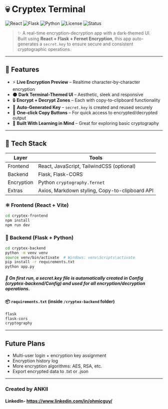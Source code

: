 # 💀 Cryptex Terminal

![React](https://img.shields.io/badge/Frontend-React-blue?logo=react)
![Flask](https://img.shields.io/badge/Backend-Flask-black?logo=flask)
![Python](https://img.shields.io/badge/Language-Python-blue?logo=python)
![License](https://img.shields.io/github/license/ANKII/cryptex-terminal)
![Status](https://img.shields.io/badge/Status-Working%20Prototype-brightgreen)

> ✨ A real-time encryption-decryption app with a dark-themed UI.  
> Built using **React + Flask + Fernet Encryption**, this app auto-generates a `secret.key` to ensure secure and consistent cryptographic operations.

---

## 🔐 Features

- ⚡ **Live Encryption Preview** – Realtime character-by-character encryption
- 🌑 **Dark Terminal-Themed UI** – Aesthetic, sleek and responsive
- 🔒 **Encrypt + Decrypt Zones** – Each with copy-to-clipboard functionality
- 🔑 **Auto-Generated Key** – `secret.key` is created and reused securely
- 🔁 **One-click Copy Buttons** – For quick access to encrypted/decrypted output
- 🧠 **Built With Learning in Mind** – Great for exploring basic cryptography

---

## 🧠 Tech Stack

| Layer       | Tools                      |
|-------------|----------------------------|
| Frontend    | React, JavaScript, TailwindCSS (optional) |
| Backend     | Flask, Flask-CORS          |
| Encryption  | Python `cryptography.fernet` |
| Extras      | Axios, Markdown styling, Copy-to-clipboard API |


### ⚛️ Frontend (React + Vite)
```bash
cd cryptex-frontend
npm install
npm run dev
```


### 🐍 Backend (Flask + Python)
```bash
cd cryptex-backend
python -m venv venv
source venv/bin/activate  # Windows: venv\Scripts\activate
pip install -r requirements.txt
python app.py
```
##### 📌 On first run, a secret.key file is automatically created in Config (cryptex-backend/Config) and used for all encryption/decryption operations.

#### 📦 `requirements.txt` (inside `/cryptex-backend` folder)

```txt
flask
flask-cors
cryptography
```
---

## Future Plans
- Multi-user login + encryption key assignment
- Encryption history log
- More encryption algorithms: AES, RSA, etc.
- Export encrypted data to .txt or .json
---

### Created by ANKII
#### LinkedIn- https://www.linkedin.com/in/ohmicguy/
